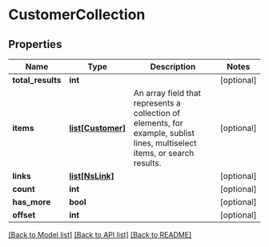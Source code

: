 # CustomerCollection

## Properties
Name | Type | Description | Notes
------------ | ------------- | ------------- | -------------
**total_results** | **int** |  | [optional] 
**items** | [**list[Customer]**](Customer.md) | An array field that represents a collection of elements, for example, sublist lines, multiselect items, or search results. | [optional] 
**links** | [**list[NsLink]**](NsLink.md) |  | [optional] 
**count** | **int** |  | [optional] 
**has_more** | **bool** |  | [optional] 
**offset** | **int** |  | [optional] 

[[Back to Model list]](../../../README.md#documentation-for-models) [[Back to API list]](../../../README.md#documentation-for-api-endpoints) [[Back to README]](../../../README.md)

